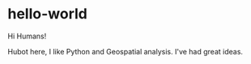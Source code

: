 # hello-world

Hi Humans!

Hubot here, I like Python and Geospatial analysis.
I've had great ideas.
